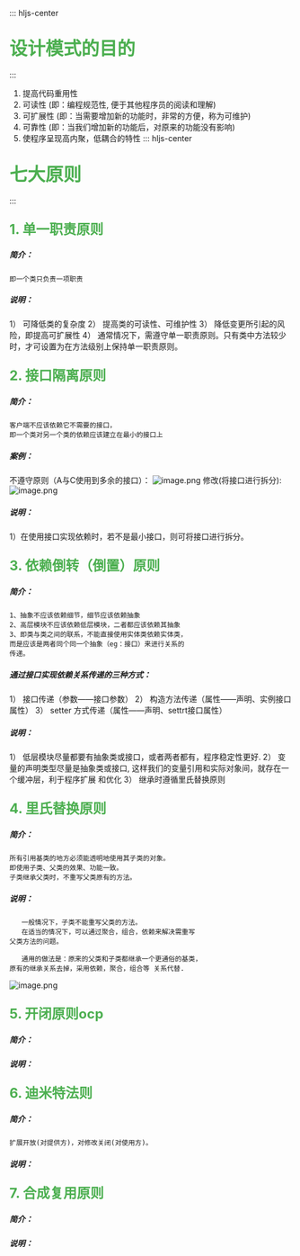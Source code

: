 ::: hljs-center

## <font color=#4CAF50 size=6 > 设计模式的目的 </font>

:::
1. 提高代码重用性
2. 可读性  (即：编程规范性, 便于其他程序员的阅读和理解)
3. 可扩展性  (即：当需要增加新的功能时，非常的方便，称为可维护) 
4. 可靠性  (即：当我们增加新的功能后，对原来的功能没有影响) 
5. 使程序呈现高内聚，低耦合的特性 
::: hljs-center

## <font color=#4CAF50 size=6 > 七大原则 </font>

:::

### <font color=#4CAF50 size=5>1. 单一职责原则</font>
##### 简介：  
	即一个类只负责一项职责
##### 说明：
1） 可降低类的复杂度
2） 提高类的可读性、可维护性
3） 降低变更所引起的风险，即提高可扩展性
4） 通常情况下，需遵守单一职责原则。只有类中方法较少时，才可设置为在方法级别上保持单一职责原则。

### <font color=#4CAF50 size=5>2. 接口隔离原则</font>
##### 简介：  
	客户端不应该依赖它不需要的接口，
	即一个类对另一个类的依赖应该建立在最小的接口上 
 #####  案例：
不遵守原则（A与C使用到多余的接口）：
![image.png](https://i.loli.net/2020/02/13/lOgcnXwFId6rT37.png)
修改(将接口进行拆分):
![image.png](https://i.loli.net/2020/02/13/zBCstS8AvmGEJ7o.png)

##### 说明：
1）在使用接口实现依赖时，若不是最小接口，则可将接口进行拆分。

### <font color=#4CAF50 size=5>3. 依赖倒转（倒置）原则</font>
##### 简介：  
	1、抽象不应该依赖细节，细节应该依赖抽象
	2、高层模块不应该依赖低层模块，二者都应该依赖其抽象
	3、即类与类之间的联系，不能直接使用实体类依赖实体类，
	而是应该是两者同个同一个抽象（eg：接口）来进行关系的
	传递。
##### 通过接口实现依赖关系传递的三种方式：
1） 接口传递（参数——接口参数）
2） 构造方法传递（属性——声明、实例接口属性）
3） setter 方式传递（属性——声明、settrt接口属性）
	
##### 说明：
1） 低层模块尽量都要有抽象类或接口，或者两者都有，程序稳定性更好. 
2） 变量的声明类型尽量是抽象类或接口, 这样我们的变量引用和实际对象间，就存在一个缓冲层，利于程序扩展 和优化 
3） 继承时遵循里氏替换原则 

### <font color=#4CAF50 size=5>4. 里氏替换原则</font>
##### 简介：  
	所有引用基类的地方必须能透明地使用其子类的对象。 
	即使用子类、父类的效果、功能一致。
	子类继承父类时，不重写父类原有的方法。
	
	
##### 说明：
	   一般情况下，子类不能重写父类的方法。
	   在适当的情况下，可以通过聚合，组合，依赖来解决需重写
	父类方法的问题。
	
	   通用的做法是：原来的父类和子类都继承一个更通俗的基类，
	原有的继承关系去掉，采用依赖，聚合，组合等 关系代替. 
![image.png](https://i.loli.net/2020/02/13/gW5nxXk8ePiHJ1h.png)
### <font color=#4CAF50 size=5>5. 开闭原则ocp</font>
##### 简介：  
	
##### 说明：
### <font color=#4CAF50 size=5>6. 迪米特法则</font>
##### 简介：  
	扩展开放(对提供方)，对修改关闭(对使用方)。
##### 说明：
### <font color=#4CAF50 size=5>7. 合成复用原则</font>
##### 简介：  
	
##### 说明：